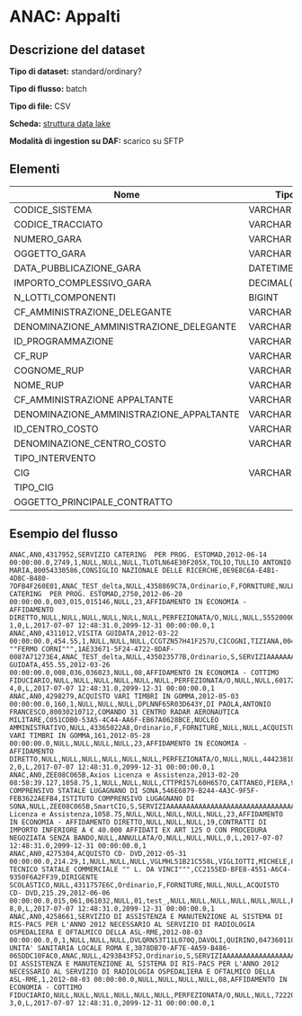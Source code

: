 # ANAC: Appalti

## Descrizione del dataset



**Tipo di dataset:** standard/ordinary?

**Tipo di flusso:** batch

**Tipo di file:** CSV

**Scheda:** [struttura data lake](ANAC_UPSI_StrutturaDataLakeANAC_V1.pdf)

**Modalità di ingestion su DAF:** scarico su SFTP


## Elementi

| Nome | Tipo   | Descrizione                     |
|------|--------|---------------------------------|
| CODICE_SISTEMA | VARCHAR |
| CODICE_TRACCIATO | VARCHAR |
| NUMERO_GARA | VARCHAR(100) |
| OGGETTO_GARA | VARCHAR(1024) |
| DATA_PUBBLICAZIONE_GARA | DATETIME |
| IMPORTO_COMPLESSIVO_GARA | DECIMAL(18,4) |
| N_LOTTI_COMPONENTI | BIGINT |
| CF_AMMINISTRAZIONE_DELEGANTE | VARCHAR(20) |
| DENOMINAZIONE_AMMINISTRAZIONE_DELEGANTE | VARCHAR(150) |
| ID_PROGRAMMAZIONE | VARCHAR(120) |
| CF_RUP | VARCHAR(20) |
| COGNOME_RUP | VARCHAR(50) |
| NOME_RUP | VARCHAR(50) |
| CF_AMMINISTRAZIONE APPALTANTE | VARCHAR(20) |
| DENOMINAZIONE_AMMINISTRAZIONE_APPALTANTE | VARCHAR(150) |
| ID_CENTRO_COSTO | VARCHAR(50) |
| DENOMINAZIONE_CENTRO_COSTO | VARCHAR(300) |
| TIPO_INTERVENTO | |
| CIG | VARCHAR(110) |
| TIPO_CIG | |
| OGGETTO_PRINCIPALE_CONTRATTO | |


## Esempio del flusso

```
ANAC,AN0,4317952,SERVIZIO CATERING  PER PROG. ESTOMAD,2012-06-14 00:00:00.0,2749,1,NULL,NULL,NULL,TLOTLN64E30F205X,TOLIO,TULLIO ANTONIO MARIA,80054330586,CONSIGLIO NAZIONALE DELLE RICERCHE,0E9E8C6A-E4B1-4D8C-B480-7DFB4F260E01,ANAC_TEST_delta,NULL,4358869C7A,Ordinario,F,FORNITURE,NULL,NULL,SERVIZIO CATERING  PER PROG. ESTOMAD,2750,2012-06-20 00:00:00.0,003,015,015146,NULL,23,AFFIDAMENTO IN ECONOMIA - AFFIDAMENTO DIRETTO,NULL,NULL,NULL,NULL,NULL,NULL,PERFEZIONATA/O,NULL,NULL,55520000-1,0,L,2017-07-07 12:48:31.0,2099-12-31 00:00:00.0,1
ANAC,AN0,4311012,VISITA GUIDATA,2012-03-22 00:00:00.0,454.55,1,NULL,NULL,NULL,CCGTZN57H41F257U,CICOGNI,TIZIANA,00445400369,"I.P.S.I.A. ""FERMO CORNI""",1AE33671-5F24-4722-8DAF-0087A71273E4,ANAC_TEST_delta,NULL,435023577B,Ordinario,S,SERVIZIAAAAAAAAAAAAAAAAAAAAAAAAAAAAAAAAAAAAGGG,NULL,NULL,VISITA GUIDATA,455.55,2012-03-26 00:00:00.0,008,036,036023,NULL,08,AFFIDAMENTO IN ECONOMIA - COTTIMO FIDUCIARIO,NULL,NULL,NULL,NULL,NULL,NULL,PERFEZIONATA/O,NULL,NULL,60172000-4,0,L,2017-07-07 12:48:31.0,2099-12-31 00:00:00.0,1
ANAC,AN0,4298279,ACQUISTO VARI TIMBRI IN GOMMA,2012-05-03 00:00:00.0,160,1,NULL,NULL,NULL,DPLNNF65R03D643Y,DI PAOLA,ANTONIO FRANCESCO,80030210712,COMANDO 31 CENTRO RADAR AERONAUTICA MILITARE,C051CDB0-53A5-4C44-AA6F-EB67A0628BCE,NUCLEO AMMINISTRATIVO,NULL,43365022A8,Ordinario,F,FORNITURE,NULL,NULL,ACQUISTO VARI TIMBRI IN GOMMA,161,2012-05-28 00:00:00.0,NULL,NULL,NULL,NULL,23,AFFIDAMENTO IN ECONOMIA - AFFIDAMENTO DIRETTO,NULL,NULL,NULL,NULL,NULL,NULL,PERFEZIONATA/O,NULL,NULL,44423810-2,0,L,2017-07-07 12:48:31.0,2099-12-31 00:00:00.0,1
ANAC,AN0,ZEE08C065B,Axios Licenza e Assistenza,2013-02-20 08:58:39.127,1058.75,1,NULL,NULL,NULL,CTTPRI57L60H657O,CATTANEO,PIERA,93128280232,ISTITUO COMPRENSIVO STATALE LUGAGNANO DI SONA,546E6879-B244-4A3C-9F5F-FEB3622AEFB4,ISTITUTO COMPRENSIVO LUGAGNANO DI SONA,NULL,ZEE08C065B,SmartCIG,S,SERVIZIAAAAAAAAAAAAAAAAAAAAAAAAAAAAAAAAAAAAGGG,NULL,NULL,Axios Licenza e Assistenza,1058.75,NULL,NULL,NULL,NULL,NULL,23,AFFIDAMENTO IN ECONOMIA - AFFIDAMENTO DIRETTO,NULL,NULL,NULL,19,CONTRATTI DI IMPORTO INFERIORE A € 40.000 AFFIDATI EX ART 125 O CON PROCEDURA NEGOZIATA SENZA BANDO,NULL,ANNULLATA/O,NULL,NULL,NULL,0,L,2017-07-07 12:48:31.0,2099-12-31 00:00:00.0,1
ANAC,AN0,4275304,ACQUISTO CD- DVD,2012-05-31 00:00:00.0,214.29,1,NULL,NULL,NULL,VGLMHL51B21C558L,VIGLIOTTI,MICHELE,80011370618,"ISTITUTO TECNICO STATALE COMMERCIALE "" L. DA VINCI""",CC2155ED-BFE8-4551-A6C4-9350F6A2FF39,DIRIGENTE SCOLASTICO,NULL,4311757E6C,Ordinario,F,FORNITURE,NULL,NULL,ACQUISTO CD- DVD,215.29,2012-06-06 00:00:00.0,015,061,061032,NULL,01,test_,NULL,NULL,NULL,NULL,NULL,NULL,PERFEZIONATA/O,NULL,NULL,30233153-8,0,L,2017-07-07 12:48:31.0,2099-12-31 00:00:00.0,1
ANAC,AN0,4258661,SERVIZIO DI ASSISTENZA E MANUTENZIONE AL SISTEMA DI RIS-PACS PER L'ANNO 2012 NECESSARIO AL SERVIZIO DI RADIOLOGIA OSPEDALIERA E OFTALMICO DELLA ASL-RME,2012-08-03 00:00:00.0,0,1,NULL,NULL,NULL,DVLQRN53T11L070Q,DAVOLI,QUIRINO,04736011000,AZIENDA UNITA' SANITARIA LOCALE ROMA E,3878DB70-AF7E-4A59-B486-065DDC10FAC0,ANAC,NULL,4293843F52,Ordinario,S,SERVIZIAAAAAAAAAAAAAAAAAAAAAAAAAAAAAAAAAAAAGGG,NULL,NULL,SERVIZIO DI ASSISTENZA E MANUTENZIONE AL SISTEMA DI RIS-PACS PER L'ANNO 2012 NECESSARIO AL SERVIZIO DI RADIOLOGIA OSPEDALIERA E OFTALMICO DELLA ASL-RME,1,2012-08-03 00:00:00.0,NULL,NULL,NULL,NULL,08,AFFIDAMENTO IN ECONOMIA - COTTIMO FIDUCIARIO,NULL,NULL,NULL,NULL,NULL,NULL,PERFEZIONATA/O,NULL,NULL,72220000-3,0,L,2017-07-07 12:48:31.0,2099-12-31 00:00:00.0,1

```

